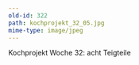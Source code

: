 ```yaml
---
old-id: 322
path: kochprojekt_32_05.jpg
mime-type: image/jpeg
---
```

Kochprojekt Woche 32:
acht Teigteile

